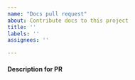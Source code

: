 ```yaml
---
name: "Docs pull request"
about: Contribute docs to this project
title: ''
labels: ''
assignees: ''

---
```


#### Description for PR

